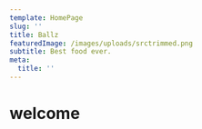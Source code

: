 ```yaml
---
template: HomePage
slug: ''
title: Ballz
featuredImage: /images/uploads/srctrimmed.png
subtitle: Best food ever.
meta:
  title: ''
---
```

# welcome
